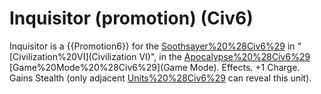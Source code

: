 # Inquisitor (promotion) (Civ6)

Inquisitor is a {{Promotion6}} for the [Soothsayer%20%28Civ6%29](Soothsayer) in "[Civilization%20VI](Civilization VI)", in the [Apocalypse%20%28Civ6%29](Apocalypse) [Game%20Mode%20%28Civ6%29](Game Mode).
Effects.
+1 Charge. Gains Stealth (only adjacent [Units%20%28Civ6%29](units) can reveal this unit).